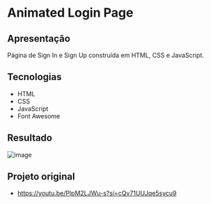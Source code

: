 # Animated Login Page

## Apresentação
Página de Sign In e Sign Up construída em HTML, CSS e JavaScript.

## Tecnologias
- HTML
- CSS
- JavaScript
- Font Awesome

## Resultado
![image](https://github.com/IagoMagalhaes23/Web-Developer/assets/65053026/30aa7a4f-9e1c-4785-a067-cfca6c40a02c)

## Projeto original
- https://youtu.be/PlpM2LJWu-s?si=cQv71UUJqe5sycu9